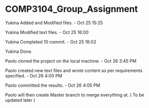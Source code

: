 # COMP3104_Group_Assignment

Yukina Added and Modified files. - Oct 25 15:25 

Yukina Modified text files. - Oct 25 16:00

Yukina Completed 10 commit. - Oct 25 16:02

Yukina Done.

Paolo cloned the project on the local machine. - Oct 26 3:45 PM

Paolo created new text files and wrote content as per requirements specified. - Oct 26 4:00 PM

Paolo committed the results. - Oct 26 4:05 PM

Paolo will then create Master branch to merge everything at. ( To be updated later )

